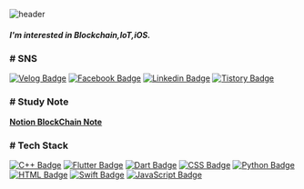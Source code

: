 ![header](https://capsule-render.vercel.app/api?type=waving&color=timeGradient&height=180&section=header&text=IT%20learning&desc=Better%20Better&fontSize=55&fontColor=FFFFFF&fontAlign=25&fontAlignY=40&descSize=15&descAlign=15&animation=fadeIn)

 <h5> I'm interested in Blockchain,IoT,iOS. </h5>
 
 <h3> # SNS </h3>
 
  [![Velog Badge](https://img.shields.io/badge/Tech%20Blog-11B48A?style=flat-square&logo=Vimeo&logoColor=white&link=https://velog.io/@kirri1124)](https://velog.io/@kirri1124)
  [![Facebook Badge](https://img.shields.io/badge/facebook-1877f2?style=flat-square&logo=facebook&logoColor=white&link=https://www.facebook.com/ITIBY)](https://www.facebook.com/ITIBY)
  [![Linkedin Badge](https://img.shields.io/badge/linkedin-0077b5?style=flat-square&logo=linkedin&logoColor=white&link=https://www.linkedin.com/in/byeongyun-in)](https://www.linkedin.com/in/byeongyun-in)
  [![Tistory Badge](https://img.shields.io/badge/Tistory-FF5722?style=flat-square&logo=blogger&logoColor=white&link=https://itlearning.tistory.com/)](https://itlearning.tistory.com/)
  
 
<h3> # Study Note </h3>
   
  **[Notion BlockChain Note](https://www.notion.so/BlockChain-Project-93caff8955794e4aa48fdad791a80b1a)**

<h3> # Tech Stack </h3>
  
  [![C++ Badge](https://img.shields.io/badge/C++-00599C?style=flat-square&logo=C%2B%2B&logoColor=white&link=https://isocpp.org/)](https://isocpp.org/)
  [![Flutter Badge](https://img.shields.io/badge/Flutter-02569B?style=flat-square&logo=flutter&logoColor=white&link=https://flutter.dev/)](https://flutter.dev/) 
  [![Dart Badge](https://img.shields.io/badge/Dart-0175C2?style=flat-square&logo=dart&logoColor=white&link=https://flutter.dev/)](https://flutter.dev/) 
  [![CSS Badge](https://img.shields.io/badge/CSS-1572B6?style=flat-square&logo=css3&logoColor=white&link=https://www.w3.org/Style/CSS/)](https://www.w3.org/Style/CSS/)
 [![Python Badge](https://img.shields.io/badge/Python-3776AB?style=flat-square&logo=python&logoColor=white&link=https://www.python.org/)](https://www.python.org/)
 [![HTML Badge](https://img.shields.io/badge/HTML-E34F26?style=flat-square&logo=html5&logoColor=white&link=https://www.w3.org/html/logo/)](https://www.w3.org/html/logo/) 
 [![Swift Badge](https://img.shields.io/badge/Swift-fa7343?style=flat-square&logo=Swift&logoColor=white&link=https://developer.apple.com/kr/swift/)](https://developer.apple.com/kr/swift/)
 [![JavaScript Badge](https://img.shields.io/badge/JavaScript-F7DF1E?style=flat-square&logo=JavaScript&logoColor=black&link=https://developer.mozilla.org/ko/docs/Web/JavaScript)](https://developer.mozilla.org/ko/docs/Web/JavaScript)
 
 

